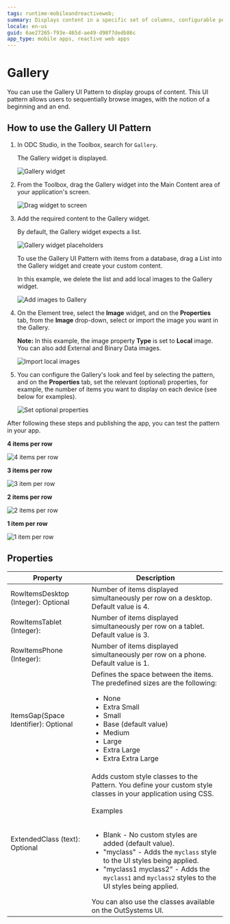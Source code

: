 ```yaml
---
tags: runtime-mobileandreactiveweb;  
summary: Displays content in a specific set of columns, configurable per device type and orientation. 
locale: en-us
guid: 6ae27265-f93e-465d-ae49-d98f7dedb86c
app_type: mobile apps, reactive web apps
---
```


# Gallery

You can use the Gallery UI Pattern to display groups of content. This UI pattern allows users to sequentially browse images, with the notion of a beginning and an end.

## How to use the Gallery UI Pattern

1. In ODC Studio, in the Toolbox, search for `Gallery`.

    The Gallery widget is displayed.

    ![Gallery widget](<images/gallery-widget-ss.png>)

1. From the Toolbox, drag the Gallery widget into the Main Content area of your application's screen.

    ![Drag widget to screen](<images/gallery-dragwidget-ss.png>)

1. Add the required content to the Gallery widget.

    By default, the Gallery widget expects a list.

    ![Gallery widget placeholders](<images/gallery-list-ss.png>)

    To use the Gallery UI Pattern with items from a database, drag a List into the Gallery widget and create your custom content.

    In this example, we delete the list and add local images to the Gallery widget.

    ![Add images to Gallery](<images/gallery-image-ss.png>)

1. On the Element tree, select the **Image** widget, and on the **Properties** tab, from the **Image** drop-down, select or import the image you want in the Gallery.

    **Note:** In this example, the image property **Type** is set to **Local** image. You can also add External and Binary Data images.

    ![Import local images](<images/gallery-localimage-ss.png>)
  
1. You can configure the Gallery's look and feel by selecting the pattern, and on the **Properties** tab, set the relevant (optional) properties, for example, the number of items you want to display on each device (see below for examples).

    ![Set optional properties](<images/gallery-properties-ss.png>)

After following these steps and publishing the app, you can test the pattern in your app.

**4 items per row**

![4 items per row](<images/gallerymob-14-ss.png>)

**3 items per row**
    
![3 item per row](<images/gallerymob-15-ss.png>)

**2 items per row**

![2 items per row](<images/gallerymob-16-ss.png>)

**1 item per row**

![1 item per row](<images/gallerymob-17-ss.png>)

## Properties

| Property                             | Description                                                                                                                                                                                                                                                                                                                                                                                                                                                                                                                                                                                                                       |
|--------------------------------------|-----------------------------------------------------------------------------------------------------------------------------------------------------------------------------------------------------------------------------------------------------------------------------------------------------------------------------------------------------------------------------------------------------------------------------------------------------------------------------------------------------------------------------------------------------------------------------------------------------------------------------------|
| RowItemsDesktop (Integer): Optional  | Number of items displayed simultaneously per row on a desktop. Default value is 4.                                                                                                                                                                                                                                                                                                                                                                                                                                                                                                                                                |
| RowItemsTablet (Integer):            | Number of items displayed simultaneously per row on a tablet. Default value is 3.                                                                                                                                                                                                                                                                                                                                                                                                                                                                                                                                                 |
| RowItemsPhone (Integer):             | Number of items displayed simultaneously per row on a phone. Default value is 1.                                                                                                                                                                                                                                                                                                                                                                                                                                                                                                                                                  |
| ItemsGap(Space Identifier): Optional | Defines the space between the items. The predefined sizes are the following:<p><ul><li>None</li><li>Extra Small</li><li>Small</li><li>Base (default value)</li><li>Medium</li><li>Large</li><li>Extra Large</li><li>Extra Extra Large</li></ul></p>                                                                                                                                                                                                                                                                                                                                                                               |
| ExtendedClass (text): Optional       | Adds custom style classes to the Pattern. You define your custom style classes in your application using CSS.<br/><br/>Examples<br/><br/><ul><li>Blank - No custom styles are added (default value).</li><li>"myclass" - Adds the ``myclass`` style to the UI styles being applied.</li><li>"myclass1 myclass2" - Adds the ``myclass1`` and ``myclass2`` styles to the UI styles being applied.</li></ul>You can also use the classes available on the OutSystems UI.
